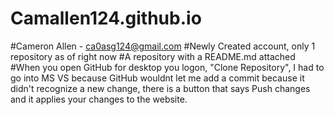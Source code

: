 # Camallen124.github.io
#Cameron Allen - ca0asg124@gmail.com
#Newly Created account, only 1 repository as of right now
#A repository with a README.md attached
#When you open GitHub for desktop you logon, "Clone Repository", I had to go into MS VS because GitHub wouldnt let me add a commit because it didn't recognize a new change, there is a button that says Push changes and it applies your changes to the website.